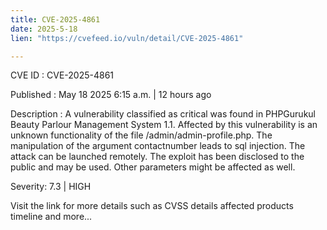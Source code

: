 ```yaml
---
title: CVE-2025-4861
date: 2025-5-18
lien: "https://cvefeed.io/vuln/detail/CVE-2025-4861"

---
```


CVE ID : CVE-2025-4861

Published :  May 18
2025
6:15 a.m. | 12 hours ago

Description : A vulnerability classified as critical was found in PHPGurukul Beauty Parlour Management System 1.1. Affected by this vulnerability is an unknown functionality of the file /admin/admin-profile.php. The manipulation of the argument contactnumber leads to sql injection. The attack can be launched remotely. The exploit has been disclosed to the public and may be used. Other parameters might be affected as well.

Severity: 7.3 | HIGH

Visit the link for more details
such as CVSS details
affected products
timeline
and more...
